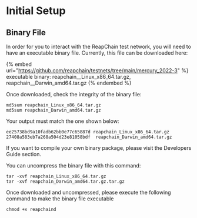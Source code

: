 # Initial Setup

## Binary File

In order for you to interact with the ReapChain test network, you will need to have an executable binary file. Currently, this file can be downloaded here:

{% embed url="https://github.com/reapchain/testnets/tree/main/mercury_2022-3" %}
executable binary: reapchain\_\_Linux\_x86\_64.tar.gz, reapchain\_\_Darwin\_amd64.tar.gz
{% endembed %}

Once downloaded, check the integrity of the binary file:

```
md5sum reapchain_Linux_x86_64.tar.gz
md5sum reapchain_Darwin_amd64.tar.gz
```

Your output must match the one shown below:

```
ee25738bd9a10fadb62bb0e77c65887d reapchain_Linux_x86_64.tar.gz
27408a583eb7a268a504d23e81058bdf  reapchain_Darwin_amd64.tar.gz
```

If you want to compile your own binary package, please visit the Developers Guide section.

You can uncompress the binary file with this command:

```
tar -xvf reapchain_Linux_x86_64.tar.gz
tar -xvf reapchain_Darwin_amd64.tar.gz.tar.gz
```

Once downloaded and uncompressed, please execute the following command to make the binary file executable

```
chmod +x reapchaind
```
